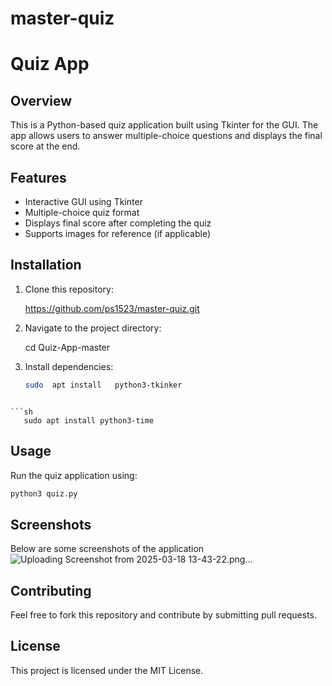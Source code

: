 # master-quiz

# Quiz App

## Overview
This is a Python-based quiz application built using Tkinter for the GUI. The app allows users to answer multiple-choice questions and displays the final score at the end.

## Features
- Interactive GUI using Tkinter
- Multiple-choice quiz format
- Displays final score after completing the quiz
- Supports images for reference (if applicable)

## Installation
1. Clone this repository:
   
   https://github.com/ps1523/master-quiz.git
   
2. Navigate to the project directory:
   
   cd Quiz-App-master
   
3. Install dependencies:
   ```sh
   sudo  apt install   python3-tkinker
```

```sh
   sudo apt install python3-time
 ```

## Usage
Run the quiz application using:
```sh
python3 quiz.py
``` 

## Screenshots
Below are some screenshots of the application
![Uploading Screenshot from 2025-03-18 13-43-22.png…]()



## Contributing
Feel free to fork this repository and contribute by submitting pull requests.

## License
This project is licensed under the MIT License.

